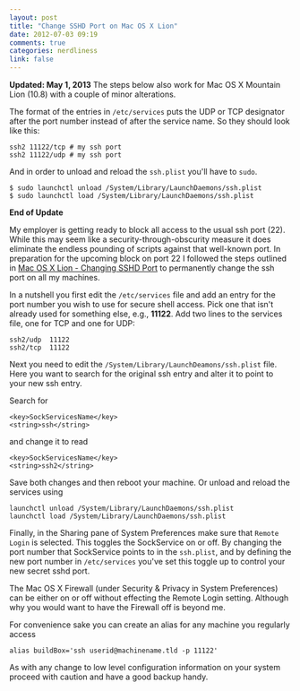 ```yaml
---
layout: post
title: "Change SSHD Port on Mac OS X Lion"
date: 2012-07-03 09:19
comments: true
categories: nerdliness
link: false
---
```

**Updated: May 1, 2013**
The steps below also work for Mac OS X Mountain Lion (10.8) with a couple of minor alterations.

The format of the entries in `/etc/services` puts the UDP or TCP designator after the port number instead of after the service name. So they should look like this:

    ssh2 11122/tcp # my ssh port
    ssh2 11122/udp # my ssh port

And in order to unload and reload the `ssh.plist` you'll have to `sudo`.

    $ sudo launchctl unload /System/Library/LaunchDaemons/ssh.plist
    $ sudo launchctl load /System/Library/LaunchDaemons/ssh.plist

**End of Update**

My employer is getting ready to block all access to the usual ssh port (22). While this may seem like a security-through-obscurity measure it does eliminate the endless pounding of scripts against that well-known port. In preparation for the upcoming block on port 22 I followed the steps outlined in [Mac OS X Lion - Changing SSHD Port](http://robsavino.wordpress.com/2011/08/09/mac-os-x-lion-changing-sshd-port "Mac OS X Lion - Changing SSHD Port") to permanently change the ssh port on all my machines.

In a nutshell you first edit the `/etc/services` file and add an entry for the port number you wish to use for secure shell access. Pick one that isn't already used for something else, e.g., **11122**. Add two lines to the services file, one for TCP and one for UDP:

    ssh2/udp  11122
	ssh2/tcp  11122
	
Next you need to edit the `/System/Library/LaunchDeamons/ssh.plist` file. Here you want to search for the original ssh entry and alter it to point to your new ssh entry.

Search for

    <key>SockServicesName</key>
	<string>ssh</string>
	
and change it to read

    <key>SockServicesName</key>
	<string>ssh2</string>
	
Save both changes and then reboot your machine. Or unload and reload the services using

	launchctl unload /System/Library/LaunchDaemons/ssh.plist
	launchctl load /System/Library/LaunchDaemons/ssh.plist
	
Finally, in the Sharing pane of System Preferences make sure that `Remote Login` is selected. This toggles the SockService on or off. By changing the port number that SockService points to in the `ssh.plist`, and by defining the new port number in `/etc/services` you've set this toggle up to control your new secret sshd port.

The Mac OS X Firewall (under Security & Privacy in System Preferences) can be either on or off without effecting the Remote Login setting. Although why you would want to have the Firewall off is beyond me.

For convenience sake you can create an alias for any machine you regularly access

    alias buildBox='ssh userid@machinename.tld -p 11122'
	
As with any change to low level configuration information on your system proceed with caution and have a good backup handy. 
    
